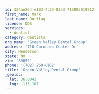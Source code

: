 ```yaml
---
id: 324ae264-e103-4b39-83e3-715005919912
first_name: Mark
last_name: Dorilag
license: DDS
services:
  - dentist
category: dentists
org_name: 'Green Valley Dental Group'
address: '710 Coronado Center Dr'
city: Henderson
state: NV
zip: '89052'
phone: '(702) 260-0102'
title: 'Green Valley Dental Group'
_geoloc:
  lat: 36.0043
  lng: -115.107
---
```

